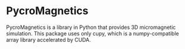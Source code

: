 # PycroMagnetics
PycroMagnetics is a library in Python that provides 3D micromagnetic simulation. This package uses only cupy, which is a numpy-compatible array library accelerated by CUDA.
